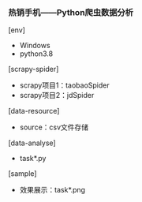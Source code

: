 ### 热销手机——Python爬虫数据分析

[env]
+    Windows
+    python3.8


[scrapy-spider]
+    scrapy项目1：taobaoSpider
+    scrapy项目2：jdSpider


[data-resource]
+    source：csv文件存储


[data-analyse]
+    task*.py


[sample]
+    效果展示：task*.png
